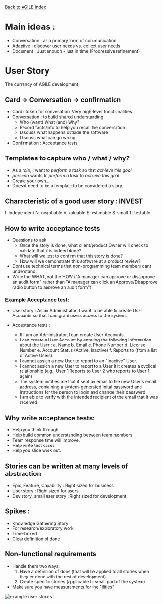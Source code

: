[Back to AGILE index](manifesto.md)

# Main ideas :
* Conversation : as a primary form of communication
* Adaptive : discover user needs vs. collect user needs
* Document : Just enough - just in time (Progressive refinement)

# User Story
The currency of AGILE development

## Card -> Conversation -> confirmation
* Card : token for convesation. Very high-level functionalities.
* Conversation : to build shared understanding
	* Who (want) What (and) Why?
	* Record facts/info to help you recall the conversation
	* Discuss what happens outside the software
	* Discuss what can go wrong.
* Confirmation : Acceptance tests.

## Templates to capture who / what / why?
* As a *role*, I want to *perform a task* so that *achieve this goal*
* *persona* wants to *perform a task* to *achieve this goal*
* Create your own...
* Doesnt need to be a template to be considered a story.

## Characteristic of a good user story : INVEST
I. independent
N. negotiable
V. valuable
E. estimable
S. small
T. testable

## How to write acceptance tests
* Questions to ask
	* Once the story is done, what client/product Owner will check to validate that it is indeed done?
	* What will we test to confirm that this story is done?
	* How will we demonstrate this software at a product review?
* Dont use technical terms that non-programming team members cant understand.
* Write the WHAT, not the HOW ("A manager can approve or disapprove an audit form" rather than "A manager can click an Approve/Disapprove radio button to approve an audit form")

### Example Acceptance test:
* User story : As an Administrator, I want to be able to create User Accounts so that I can grant users access to the system.

* Acceptance tests :
	* If I am an Administrator, I can create User Accounts.
	* I can create a User Account by entering the following information about the User :
		a. Name
		b. Email
		c. Phone Number
		d. License Number 
		e. Account Status (Active, Inactive)
		f. Reports to (from a list of Active Users)
	* I cannot assign a new User to report to an "Inactive" User.
	* I cannot assign a new User to report to a User if it creates a cyclical relationship (e.g., User 1 Reports to User 2 who reports to User 1 again)
	* The system notifies me that it sent an email to the new User's email address, containing a system-generated inital password and instructions for the person to login and change their password.
	* I am able to verify with the intended recipient of the email that it was received.
	
## Why write acceptance tests:
* Help you think through
* Help build common understanding between team members
* Team response time will improve.
* Help write test cases
* Help you slice work out.

## Stories can be written at many levels of abstraction
* Epic, Feature, Capability : Right sized for business
* User story : Right sized for users.
* Dev story, small user story : Right sized for development

## Spikes : 
* Knowledge Gathering Story
* For research/exploratory work
* Time-boxed
* Clear definition of done

## Non-functional requirements
* Handle them two ways:
	1. Have a definition of done (that will be applied to all stories when they'er done with the rest of development)
	2. Create specific stories (applicable to small part of the system)
* Make sure you have measurements for the "ilities"

![example user stories](./userStoryExample.png)